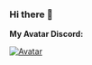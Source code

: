 ### Hi there 👋


**My Avatar Discord:**

[![Avatar](https://discord.c99.nl/widget/theme-3/823556244698169415.png )](https://discord.gg/pHKZHQ3DUU) 

